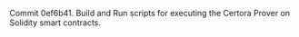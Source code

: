 Commit 0ef6b41.                    Build and Run scripts for executing the Certora Prover on Solidity smart contracts.